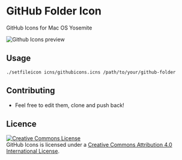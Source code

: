 GitHub Folder Icon
===========

GitHub Icons for Mac OS Yosemite

![Github Icons preview](https://github.com/gregoryzuckerman/githubicons/blob/master/png/GitHub-Folder-Icons.png "Github Icons preview")

Usage
-----
    ./setfileicon icns/githubicons.icns /path/to/your/github-folder
    
Contributing
-----

- Feel free to edit them, clone and push back!


Licence
-----

<a rel="license" href="http://creativecommons.org/licenses/by/4.0/"><img alt="Creative Commons License" style="border-width:0" src="http://i.creativecommons.org/l/by/4.0/80x15.png" /></a><br /><span xmlns:dct="http://purl.org/dc/terms/" property="dct:title">GitHub Icons</span> is licensed under a <a rel="license" href="http://creativecommons.org/licenses/by/4.0/">Creative Commons Attribution 4.0 International License</a>.
